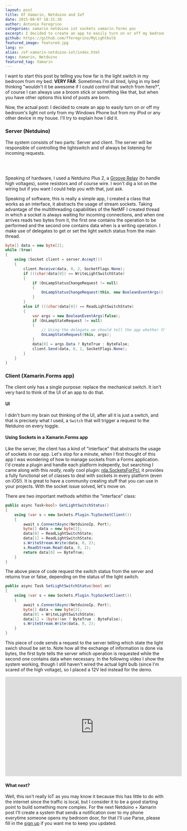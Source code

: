 ```yaml
---
layout: post
title: Of Xamarin, Netduino and IoT
date: 2015-08-07 18:31:38
author: Antonio Feregrino
categories: xamarin netduino iot sockets xamarin.forms poc
excerpt: I decided to create an app to easily turn on or off my bedroom's light not only from my Windows Phone but from my iPod or any other device in my house. I'll try to explain how I did it.
github: https://github.com/fferegrino/MyLightbulb
featured_image: featured.jpg
lang: en
alias: /of-xamarin-netduino-iot/index.html
tags: Xamarin, Netduino
featured_tag: Xamarin
---
```


<p>I want to start this post by telling you how far is the light switch in my bedroom from my bed: <strong>VERY FAR</strong>. Sometimes I'm all tired, lying in my bed thinking "wouldn't it be awesome if I could control that switch from here?", of course I can always use a broom stick or something like that, but when you have other options this kind of posts are born.</p>
<p>Now, the actual post: I decided to create an app to easily turn on or off my bedroom's light not only from my Windows Phone but from my iPod or any other device in my house. I'll try to explain how I did it.</p> 

<h3>Server (Netduino)</h3>
<p>The system consists of two parts: Server and client. The server will be responsible of controlling the lightswitch and of always be listening for incoming requests.</p>
<br />
<br />
<p>Speaking of hardware, I used a Netduino Plus 2, a <a href="http://www.seeedstudio.com/depot/Grove-Relay-p-769.html" target="_blank">Groove Relay</a> (to handle high voltages), some resistors and of course wire. I won't dig a lot on the wiring but if you want I could help you with that, just ask.</p>
<p>Speaking of software, this is really a simple app, I created a class that works as an interface, it abstracts the usage of stream sockets. Taking advantage of the multithreading capabilities of the NetMF I created  thread in which a socket is always waiting for incoming connections, and when one arrives reads two bytes from it, the first one contains the operation to be performed and the second one contains data when is a writing operation. I make use of delegates to get or set the light switch status from the main thread.</p>

```csharp  
byte[] data = new byte[2];
while (true)
{
    using (Socket client = server.Accept())
    {
        client.Receive(data, 0, 2, SocketFlags.None);
        if (((char)data[0]) == WriteLightSwitchState)
        {
            if (OnLampStatusChangeRequest != null)
            {
                OnLampStatusChangeRequest(this, new BooleanEventArgs(((char)data[1]) == ByteTrue));
            }
        }
        else if (((char)data[0]) == ReadLightSwitchState)
        {
            var args = new BooleanEventArgs(false);
            if (OnLampStateRequest != null)
            {
                // Using the delegate we should tell the app whether the switch is on or off
                OnLampStateRequest(this, args);
            }
            data[0] = args.Data ? ByteTrue : ByteFalse;
            client.Send(data, 0, 1, SocketFlags.None);
        }
    }
}
```  

<h3>Client (Xamarin.Forms app)</h3>
<p>The client only has a single purpose: replace the mechanical switch. It isn't very hard to think of the UI of an app to do that.</p> 

<h4>UI</h4>
<p>I didn't burn my brain out thinking of the UI, after all it is just a switch, and that is precisely what I used, a <code>Switch</code> that will trigger a request to the Netduino on every toggle.</p>

<h4>Using Sockets in a Xamarin.Forms app</h4>
<p>Like the server, the client has a kind of "interface" that abstracts the usage of sockets in our app. Let's stop for a minute, when I first thought of this app I was wondering of how to manage sockets from a Forms application. I'd create a plugin and handle each platform indepently, but searching I came along with this <i>really, really</i> cool plugin: <a target="_blank" href="https://github.com/rdavisau/sockets-for-pcl">rda.SocketsForPcl</a>, it provides a fully functional set of classes to deal with sockets in every platform (even on iOS!). It is great to have a community creating stuff that you can use in your projects. With the socket issue solved, let's move on.</p>

<p>There are two important methods whithin the "interface" class:</p> 

```csharp  
public async Task<bool> GetLightSwitchStatus()
{
    using (var s = new Sockets.Plugin.TcpSocketClient())
    {
        await s.ConnectAsync(NetduinoIp, Port);
        byte[] data = new byte[2];
        data[0] = ReadLightSwitchState;
        data[1] = ReadLightSwitchState;
        s.WriteStream.Write(data, 0, 2);
        s.ReadStream.Read(data, 0, 1);
        return data[0] == ByteTrue;
    }
}
```  

<p>The above piece of code request the switch status from the server and returns true or false, depending on the status of the light switch.</p>

```csharp  
public async Task SetLightSwitchStatus(bool on)
{
    using (var s = new Sockets.Plugin.TcpSocketClient())
    {
        await s.ConnectAsync(NetduinoIp, Port);
        byte[] data = new byte[2];
        data[0] = WriteLightSwitchState;
        data[1] = (byte)(on ? ByteTrue : ByteFalse);
        s.WriteStream.Write(data, 0, 2);
    }
}
```  

<p>This piece of code sends a request to the server telling which state the light swich shoud be set to. Note how all the exchange of information is done via bytes, the first byte tells the server which operation is requested while the second one contains data when necessary. In the following vídeo I show the system working, though I still haven't wired the actual light bulb (since I'm scared of the high voltage), so I placed a 12V led instead for the demo.</p>

<iframe width="560" height="315" src="https://www.youtube.com/embed/tLuWTyCHQ1w" frameborder="0" allowfullscreen></iframe>

<h4>What next?</h4>
<p>Well, this isn't really IoT as you may know it because this has little to do with the internet since the traffic is local, but I consider it to be a good starting point to build something more complex. For the next Netduino + Xamarin post I'll create a system that sends a notification over to my phone everytime someone opens my bedroom door, for that I'll use Parse, please fill in the <a href="/signup">sign up</a> if you want me to keep you updated.</p>